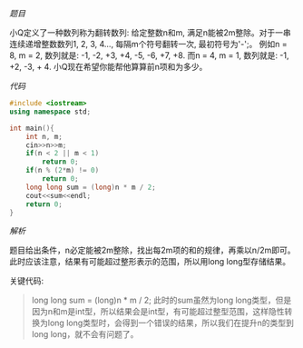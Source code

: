 *题目*

小Q定义了一种数列称为翻转数列:
给定整数n和m, 满足n能被2m整除。对于一串连续递增整数数列1, 2, 3, 4..., 每隔m个符号翻转一次, 最初符号为'-';。
例如n = 8, m = 2, 数列就是: -1, -2, +3, +4, -5, -6, +7, +8.
而n = 4, m = 1, 数列就是: -1, +2, -3, + 4.
小Q现在希望你能帮他算算前n项和为多少。 

*代码*

```C++
#include <iostream>
using namespace std;

int main(){
    int n, m;
    cin>>n>>m;
    if(n < 2 || m < 1)
        return 0;
    if(n % (2*m) != 0)
        return 0;
    long long sum = (long)n * m / 2;
    cout<<sum<<endl;
    return 0;
}
```

*解析*

题目给出条件，n必定能被2m整除，找出每2m项的和的规律，再乘以n/2m即可。
此时应该注意，结果有可能超过整形表示的范围，所以用long long型存储结果。

关键代码:

> long long sum = (long)n * m / 2;
> 此时的sum虽然为long long类型，但是因为n和m是int型，所以结果会是int型，有可能超过整型范围，这样隐性转换为long long类型时，会得到一个错误的结果，所以我们在提升n的类型到long long，就不会有问题了。